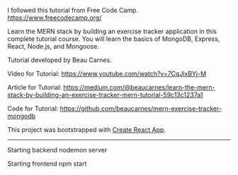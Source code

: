 I followed this tutorial from Free Code Camp. https://www.freecodecamp.org/

Learn the MERN stack by building an exercise tracker application in this complete tutorial course. You will learn the basics of MongoDB, Express, React, Node.js, and Mongoose. 

Tutorial developed by Beau Carnes.

Video for Tutorial: https://www.youtube.com/watch?v=7CqJlxBYj-M

Article for Tutorial: https://medium.com/@beaucarnes/learn-the-mern-stack-by-building-an-exercise-tracker-mern-tutorial-59c13c1237a1

Code for Tutorial: https://github.com/beaucarnes/mern-exercise-tracker-mongodb

This project was bootstrapped with [Create React App](https://github.com/facebook/create-react-app).

-------------------------------------------------------------------------------------------------------------------------------------------
Starting backend 
nodemon server

Starting frontend
npm start
